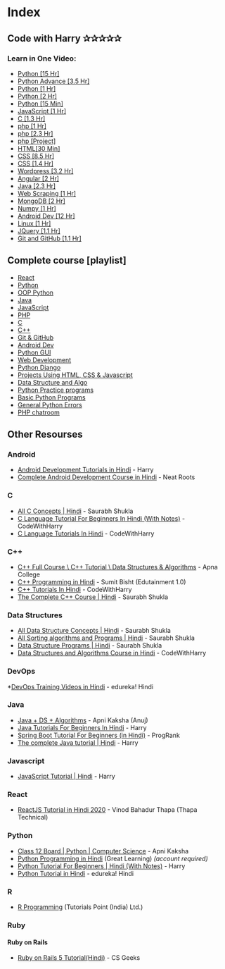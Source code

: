 # Index


## Code with Harry  ✰✰✰✰✰

### Learn in One Video:
* [Python [15 Hr]](https://www.youtube.com/watch?v=gfDE2a7MKjA&list=PLu0W_9lII9ahKZ42vg2w9ERPmShYbYAB7&t=0s)
* [Python Advance [3.5 Hr]](https://www.youtube.com/watch?v=61a7UkDO50s&list=PLu0W_9lII9ahKZ42vg2w9ERPmShYbYAB7&t=0s)
* [Python [1 Hr]](https://www.youtube.com/watch?v=qHJjMvHLJdg&list=PLu0W_9lII9ahKZ42vg2w9ERPmShYbYAB7&t=0s)
* [Python [2 Hr]](https://www.youtube.com/watch?v=ihk_Xglr164&list=PLu0W_9lII9ahKZ42vg2w9ERPmShYbYAB7&t=0s)
* [Python [15 Min]](https://www.youtube.com/watch?v=fr1f84rg4Nw&list=PLu0W_9lII9ahKZ42vg2w9ERPmShYbYAB7&t=0s)
* [JavaScript [1 Hr]](https://www.youtube.com/watch?v=onbBV0uFVpo&list=PLu0W_9lII9ahKZ42vg2w9ERPmShYbYAB7&t=0s)
* [C [1.3 Hr]](https://www.youtube.com/watch?v=YXcgD8hRHYY&list=PLu0W_9lII9ahKZ42vg2w9ERPmShYbYAB7&t=0s)
* [php [1 Hr]](https://www.youtube.com/watch?v=xW7ro3lwaCI&list=PLu0W_9lII9ahKZ42vg2w9ERPmShYbYAB7&t=0s)
* [php [2.3 Hr]](https://www.youtube.com/watch?v=1SnPKhCdlsU&list=PLu0W_9lII9ahKZ42vg2w9ERPmShYbYAB7&t=0s)
* [php [Project]](https://www.youtube.com/watch?v=-al2bECumKg&list=PLu0W_9lII9ahKZ42vg2w9ERPmShYbYAB7&t=0s)
* [HTML[30 Min]](https://www.youtube.com/watch?v=E3ByCRqE7Lo&list=PLu0W_9lII9ahKZ42vg2w9ERPmShYbYAB7&t=0s)
* [CSS [8.5 Hr]](https://www.youtube.com/watch?v=Edsxf_NBFrw&list=PLu0W_9lII9ahKZ42vg2w9ERPmShYbYAB7&t=0s)
* [CSS [1.4 Hr]](https://www.youtube.com/watch?v=u5-K_ua9sOw&list=PLu0W_9lII9ahKZ42vg2w9ERPmShYbYAB7&t=0s)
* [Wordpress [3.2 Hr]](https://www.youtube.com/watch?v=GlLRYml8mCY&list=PLu0W_9lII9ahKZ42vg2w9ERPmShYbYAB7&t=0s)
* [Angular [2 Hr]](https://www.youtube.com/watch?v=0LhBvp8qpro&list=PLu0W_9lII9ahKZ42vg2w9ERPmShYbYAB7&t=0s)
* [Java [2.3 Hr]](https://www.youtube.com/watch?v=rV_3Lewxx6o&list=PLu0W_9lII9ahKZ42vg2w9ERPmShYbYAB7&t=0s)
* [Web Scraping [1 Hr]](https://www.youtube.com/watch?v=uufDGjTuq34&list=PLu0W_9lII9ahKZ42vg2w9ERPmShYbYAB7&t=0s)
* [MongoDB [2 Hr]](https://www.youtube.com/watch?v=oSIv-E60NiU&list=PLu0W_9lII9ahKZ42vg2w9ERPmShYbYAB7&t=0s)
* [Numpy [1 Hr]](https://www.youtube.com/watch?v=Rbh1rieb3zc&list=PLu0W_9lII9ahKZ42vg2w9ERPmShYbYAB7&t=0s)
* [Android Dev [12 Hr]](https://www.youtube.com/watch?v=mXjZQX3UzOs&t=0s)
* [Linux [1 Hr]](https://www.youtube.com/watch?v=_tCY-c-sPZc&list=PLu0W_9lII9ahKZ42vg2w9ERPmShYbYAB7&t=0s)
* [JQuery [1.1 Hr]](https://www.youtube.com/watch?v=YFlx1C8XwR0&list=PLu0W_9lII9ahKZ42vg2w9ERPmShYbYAB7&t=0s)
* [Git and GitHub [1.1 Hr]](https://www.youtube.com/watch?v=gwWKnnCMQ5c&list=PLu0W_9lII9ahKZ42vg2w9ERPmShYbYAB7&t=0s)

## Complete course [playlist]
* [React](https://www.youtube.com/playlist?list=PLu0W_9lII9agx66oZnT6IyhcMIbUMNMdt)
* [Python](https://www.youtube.com/playlist?list=PLu0W_9lII9agICnT8t4iYVSZ3eykIAOME)
* [OOP Python](https://www.youtube.com/playlist?list=PLu0W_9lII9ahfRrhFcoB-4lpp9YaBmdCP)
* [Java ](https://www.youtube.com/playlist?list=PLu0W_9lII9agS67Uits0UnJyrYiXhDS6q)
* [JavaScript](https://www.youtube.com/playlist?list=PLu0W_9lII9ajyk081To1Cbt2eI5913SsL)
* [PHP](https://www.youtube.com/playlist?list=PLu0W_9lII9aikXkRE0WxDt1vozo3hnmtR)
* [C](https://www.youtube.com/playlist?list=PLu0W_9lII9aiXlHcLx-mDH1Qul38wD3aR)
* [C++](https://www.youtube.com/playlist?list=PLu0W_9lII9agpFUAlPFe_VNSlXW5uE0YL)
* [Git & GitHub](https://www.youtube.com/playlist?list=PLu0W_9lII9ahVQekD7ePHmnirTePXwIln)
* [Android Dev](https://www.youtube.com/playlist?list=PLu0W_9lII9aiL0kysYlfSOUgY5rNlOhUd)
* [Python GUI](https://www.youtube.com/playlist?list=PLu0W_9lII9ajLcqRcj4PoEihkukF_OTzA)
* [Web Development](https://www.youtube.com/playlist?list=PLu0W_9lII9agiCUZYRsvtGTXdxkzPyItg)
* [Python Django](https://www.youtube.com/playlist?list=PLu0W_9lII9ah7DDtYtflgwMwpT3xmjXY9)
* [Projects Using HTML, CSS & Javascript](https://www.youtube.com/playlist?list=PLu0W_9lII9aiQiOwthuSvinxoflmhRxM3)
* [Data Structure and Algo](https://www.youtube.com/playlist?list=PLu0W_9lII9ahIappRPN0MCAgtOu3lQjQi)
* [Python Practice programs](https://www.youtube.com/playlist?list=PLu0W_9lII9agqZuv_XJen_BEHycIh-FmG)
* [Basic Python Programs](https://www.youtube.com/playlist?list=PLu0W_9lII9ahPP_vKgaLzfdBV9RutrbWJ)
* [General Python Errors](https://www.youtube.com/playlist?list=PLu0W_9lII9ah6WZeQtPbgVG4QrpESVaNA)
* [PHP chatroom](https://www.youtube.com/playlist?list=PLu0W_9lII9ahCGUp9bVvLQ8uK21L0MdOl)

## Other Resourses
### Android

* [Android Development Tutorials in Hindi](https://www.youtube.com/playlist?list=PLu0W_9lII9aiL0kysYlfSOUgY5rNlOhUd) - Harry
* [Complete Android Development Course in Hindi](https://www.youtube.com/playlist?list=PLUhfM8afLE_Ok-0Lx2v9hfrmbxi3GgsX1) - Neat Roots


### C

* [All C Concepts \| Hindi](https://www.youtube.com/playlist?list=PL7ersPsTyYt1d8g5qaxbE6sjWDzs4D_1v) - Saurabh Shukla
* [C Language Tutorial For Beginners In Hindi (With Notes)](https://www.youtube.com/watch?v=ZSPZob_1TOk) - CodeWithHarry
* [C Language Tutorials In Hindi](https://www.youtube.com/playlist?list=PLu0W_9lII9aiXlHcLx-mDH1Qul38wD3aR) - CodeWithHarry


### C++

* [C++ Full Course \ C++ Tutorial \ Data Structures & Algorithms](https://www.youtube.com/playlist?list=PLfqMhTWNBTe0b2nM6JHVCnAkhQRGiZMSJ) - Apna College
* [C++ Programming in Hindi](https://www.youtube.com/playlist?list=PLDA2q3s0-n15yszaZ2yRKEoxY-WWkuAt4) - Sumit Bisht (Edutainment 1.0)
* [C++ Tutorials In Hindi](https://www.youtube.com/playlist?list=PLu0W_9lII9agpFUAlPFe_VNSlXW5uE0YL) - CodeWithHarry
* [The Complete C++ Course \| Hindi](https://www.youtube.com/playlist?list=PLLYz8uHU480j37APNXBdPz7YzAi4XlQUF) - Saurabh Shukla


### Data Structures

* [All Data Structure Concepts \| Hindi](https://www.youtube.com/playlist?list=PLsFNQxKNzefJNztGGoQC-59UhSwIaiIW3) - Saurabh Shukla
* [All Sorting algorithms and Programs \| Hindi](https://www.youtube.com/playlist?list=PLsFNQxKNzefJU-Sj__mljvrmJHZVKWbEm) - Saurabh Shukla
* [Data Structure Programs \| Hindi](https://www.youtube.com/playlist?list=PLsFNQxKNzefK_DAUwnQwBizOmcY7aDLoY) - Saurabh Shukla
* [Data Structures and Algorithms Course in Hindi](https://www.youtube.com/playlist?list=PLu0W_9lII9ahIappRPN0MCAgtOu3lQjQi) - CodeWithHarry


### DevOps

*[DevOps Training Videos in Hindi](https://www.youtube.com/playlist?list=PLQbQOmlGYH3sxlq9ugoq1ipNFP7tus5Gd) - edureka! Hindi


### Java

* [Java + DS + Algorithms](https://www.youtube.com/playlist?list=PLKKfKV1b9e8ps6dD3QA5KFfHdiWj9cB1s) - Apni Kaksha (Anuj)
* [Java Tutorials For Beginners In Hindi](https://www.youtube.com/playlist?list=PLu0W_9lII9agS67Uits0UnJyrYiXhDS6q) - Harry 
* [Spring Boot Tutorial For Beginners (in Hindi)](https://www.youtube.com/playlist?list=PL5mjp3QjkuoLPS-L28yKCKyzCMX8WRVno) - ProgRank
* [The complete Java tutorial \| Hindi](https://www.youtube.com/playlist?list=PLu0W_9lII9agS67Uits0UnJyrYiXhDS6q) - Harry


### Javascript

* [JavaScript Tutorial \| Hindi](https://www.youtube.com/playlist?list=PLu0W_9lII9ajyk081To1Cbt2eI5913SsL) - Harry


### React

* [ReactJS Tutorial in Hindi 2020](https://www.youtube.com/playlist?list=PLwGdqUZWnOp3aROg4wypcRhZqJG3ajZWJ) - Vinod Bahadur Thapa (Thapa Technical)


### Python

* [Class 12 Board | Python \| Computer Science](https://www.youtube.com/playlist?list=PLKKfKV1b9e8oyESqu5mrGN-eDxHdNoi_j) - Apni Kaksha
* [Python Programming in Hindi](https://www.greatlearning.in/academy/learn-for-free/courses/python-programming-in-hindi) (Great Learning) *(account required)*
* [Python Tutorial For Beginners \| Hindi (With Notes)](https://www.youtube.com/playlist?list=PLu0W_9lII9agICnT8t4iYVSZ3eykIAOME) - Harry
* [Python Tutorial in Hindi](https://www.youtube.com/playlist?list=PLQbQOmlGYH3tC535nKa7xB7dd7pZtYMZX) - edureka! Hindi


### R

* [R Programming](https://www.youtube.com/playlist?list=PLWPirh4EWFpEvN4ktS8LE0cvLCSfhD55t) (Tutorials Point (India) Ltd.)


### Ruby

#### Ruby on Rails

* [Ruby on Rails 5 Tutorial(Hindi)](https://www.youtube.com/playlist?list=PLgPJX9sVy92yV7Qt6_8ElC9paGWdtdIbb) - CS Geeks

